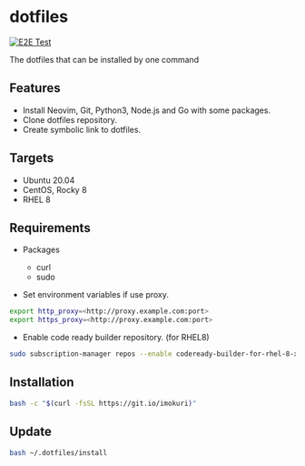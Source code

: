 # dotfiles

[![E2E Test](https://github.com/IMOKURI/dotfiles/actions/workflows/e2e_test.yml/badge.svg)](https://github.com/IMOKURI/dotfiles/actions/workflows/e2e_test.yml)

The dotfiles that can be installed by one command

## Features

- Install Neovim, Git, Python3, Node.js and Go with some packages.
- Clone dotfiles repository.
- Create symbolic link to dotfiles.

## Targets

- Ubuntu 20.04
- CentOS, Rocky 8
- RHEL 8

## Requirements

- Packages
  - curl
  - sudo

- Set environment variables if use proxy.

```bash
export http_proxy=<http://proxy.example.com:port>
export https_proxy=<http://proxy.example.com:port>
```

- Enable code ready builder repository. (for RHEL8)

```bash
sudo subscription-manager repos --enable codeready-builder-for-rhel-8-x86_64-rpms
```

## Installation

```bash
bash -c "$(curl -fsSL https://git.io/imokuri)"
```

## Update

```bash
bash ~/.dotfiles/install
```
